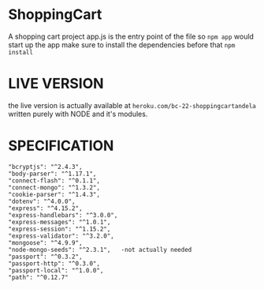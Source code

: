 # ShoppingCart
A shopping cart project
app.js is the entry point of the file so `npm app` would start up the app
make sure to install the dependencies before that `npm install`


# LIVE VERSION
the live version is actually available at `heroku.com/bc-22-shoppingcartandela`
written purely with NODE and it's modules.

# SPECIFICATION
    "bcryptjs": "^2.4.3",
    "body-parser": "^1.17.1",
    "connect-flash": "^0.1.1",
    "connect-mongo": "^1.3.2",
    "cookie-parser": "^1.4.3",
    "dotenv": "^4.0.0",
    "express": "^4.15.2",
    "express-handlebars": "^3.0.0",
    "express-messages": "^1.0.1",
    "express-session": "^1.15.2",
    "express-validator": "^3.2.0",
    "mongoose": "^4.9.9",
    "node-mongo-seeds": "^2.3.1",   -not actually needed
    "passport": "^0.3.2",
    "passport-http": "^0.3.0",
    "passport-local": "^1.0.0",
    "path": "^0.12.7"

